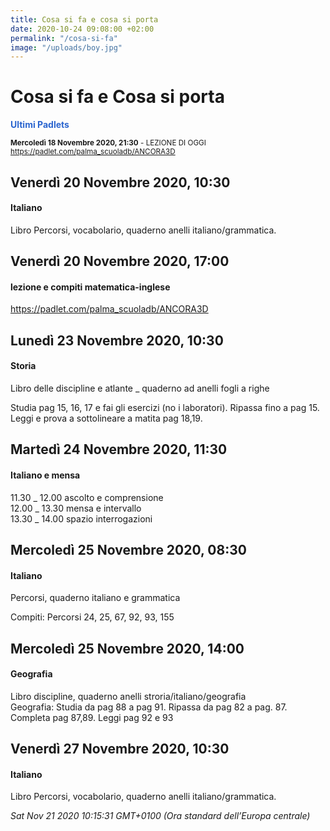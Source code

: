 ```yaml
---
title: Cosa si fa e cosa si porta
date: 2020-10-24 09:08:00 +02:00
permalink: "/cosa-si-fa"
image: "/uploads/boy.jpg"
---
```


# Cosa si fa e Cosa si porta
<span style="color:#2B65CF">__Ultimi Padlets__</span> 

<sup>__Mercoledì 18 Novembre 2020, 21:30__ - LEZIONE DI OGGI
<a href="https://padlet.com/palma_scuoladb/ANCORA3D" id="ow552" __is_owner="true">https://padlet.com/palma_scuoladb/ANCORA3D</a>  </sup>

## Venerdì 20 Novembre 2020, 10:30
#### Italiano
Libro Percorsi, vocabolario, quaderno anelli italiano/grammatica.  
## Venerdì 20 Novembre 2020, 17:00
#### lezione e compiti matematica-inglese
<a href="https://padlet.com/palma_scuoladb/ANCORA3D" id="ow533" __is_owner="true">https://padlet.com/palma_scuoladb/ANCORA3D</a>  
## Lunedì 23 Novembre 2020, 10:30
#### Storia
Libro delle discipline e atlante _ quaderno ad anelli fogli a righe  
  
Studia pag 15, 16, 17 e fai gli esercizi (no i laboratori). Ripassa fino a pag 15. Leggi e prova a sottolineare a matita pag 18,19.  
## Martedì 24 Novembre 2020, 11:30
#### Italiano e mensa
11.30 _ 12.00 ascolto e comprensione   
12.00 _ 13.30 mensa e intervallo  
13.30 _ 14.00 spazio interrogazioni  
## Mercoledì 25 Novembre 2020, 08:30
#### Italiano
Percorsi, quaderno italiano e grammatica  
  
Compiti: Percorsi 24, 25, 67, 92, 93, 155  
## Mercoledì 25 Novembre 2020, 14:00
#### Geografia
Libro discipline, quaderno anelli stroria/italiano/geografia  
Geografia: Studia da pag 88 a pag 91. Ripassa da pag 82 a pag. 87. Completa pag 87,89. Leggi pag 92 e 93  
## Venerdì 27 Novembre 2020, 10:30
#### Italiano
Libro Percorsi, vocabolario, quaderno anelli italiano/grammatica.  

_Sat Nov 21 2020 10:15:31 GMT+0100 (Ora standard dell’Europa centrale)_